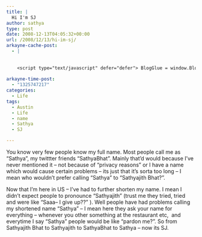 ```yaml
---
title: |
  Hi I'm SJ
author: sathya
type: post
date: 2008-12-13T04:05:32+00:00
url: /2008/12/13/hi-im-sj/
arkayne-cache-post:
  - |
    
    
    <script type="text/javascript" defer="defer"> BlogGlue = window.BlogGlue || window.Arkayne || {}; BlogGlue.baseurl = 'http://www.blogglue.com'; BlogGlue.go = function(e, a, cid, gid) { var id = a.getAttribute('id'); var orig = a.getAttribute('href'); var target = a.getAttribute('target'); var redir = [BlogGlue.baseurl, 'link', cid, gid, ''].join('/'); redir += '?ts=' + Math.random(); redir += '&amp;url=' + escape(a.href); a.setAttribute('href', redir); setTimeout('BlogGlue.restore("' + id + '", "' + orig + '")', 0); return true; }; BlogGlue.restore = function(id, orig) { var a = document.getElementById(id); if (a) a.setAttribute('href', orig); }; </script> <div class="blogglue_plugin" style="display:block;margin:5px 0px 20px 0px;"> <h3 class="blogglue-header blogglue-inner"> More From sathyabhat </h3> <ul class="blogglue-links blogglue-inner"> <li id="blogglue-inner-1"><a href="http://sathyabh.at/2008/05/07/im-on-foldinghome/?utm_source=BlogGlue_network&amp;utm_medium=BlogGlue_Plugin" id="blogglue-2962787" target="_parent" onclick="return BlogGlue.go(event, this, 2942150, 2962787);" title="I&#39;m on Folding@Home » My World">I&#39;m on Folding@Home » My World</a></li> <li id="blogglue-inner-2"><a href="http://sathyabh.at/2008/09/21/onsite-opportunity-beckons/?utm_source=BlogGlue_network&amp;utm_medium=BlogGlue_Plugin" id="blogglue-2942168" target="_parent" onclick="return BlogGlue.go(event, this, 2942150, 2942168);" title="Onsite opportunity beckons » My World">Onsite opportunity beckons » My World</a></li> <li id="blogglue-inner-3"><a href="http://sathyabh.at/2008/05/30/youve-been-tagged/?utm_source=BlogGlue_network&amp;utm_medium=BlogGlue_Plugin" id="blogglue-2948079" target="_parent" onclick="return BlogGlue.go(event, this, 2942150, 2948079);" title="You&#39;ve Been Tagged! » My World">You&#39;ve Been Tagged! » My World</a></li> </ul> <div class="blogglue-footer" style="margin:10px 0px;display:block !important"> <a href="http://www.blogglue.com/12928-ab7e24be6f12e678fc1a468df18f3f3f/?utm_source=BlogGlue%20Plugin&amp;utm_medium=Recommend&amp;utm_campaign=Plugin&amp;coupon=SATHYABHAT&amp;blogglue_page=2942150" target="_blank" style="text-decoration:none !important;"> <img src="http://www.gravatar.com/avatar.php?default=%2F%2Fs3.amazonaws.com%2Farkayne-media%2Fimg%2Fprofile%2Fdefault_sm.png&amp;size=24&amp;gravatar_id=1375f202e61682cc4963295f4b0430dc" width="24" height="24" border="0" alt="Blog Margeting Related Posts Plugin For sathyabhat" style="display:inline;margin: 0 5px 0 10px; border:1px solid #AAA; width: 24px !important; height: 24px; !important;"/><span style="position:relative;top:-8px;font-family:'Trebuchet MS'; font-size: 0.8em;">Ask <strong>sathyabhat</strong> To Recommend Your Posts</span> </a> <img class="blogglue-hit" style="border:none;left:-9999px;position:absolute;" src="http://www.blogglue.com/widget/hit/2942150.GIF" border="0" alt="Blog Marketing Related Posts Plugin Counter" /> </div> </div>
    
arkayne-time-post:
  - "1325747217"
categories:
  - Life
tags:
  - Austin
  - Life
  - name
  - Sathya
  - SJ

---
```

You know very few people know my full name. Most people call me as &#8220;Sathya&#8221;, my twittter friends &#8220;SathyaBhat&#8221;. Mainly that&#8217;d would because I&#8217;ve never mentioned it &#8211; not because of &#8220;privacy reasons&#8221; or I have a name which would cause certain problems &#8211; its just that it&#8217;s sorta too long &#8211; I mean who wouldn&#8217;t prefer calling &#8220;Sathya&#8221; to &#8220;Sathyajith Bhat?&#8221;.

Now that I&#8217;m here in US &#8211; I&#8217;ve had to further shorten my name. I mean I didn&#8217;t expect people to pronounce &#8220;Sathyajith&#8221; (trust me they tried, tried and were like &#8220;Saaa&#8211; I give up??&#8221; ). Well people have had problems calling my shortened name &#8220;Sathya&#8221; &#8211; I mean here they ask your name for everything &#8211; whenever you other something at the restaurant etc,  and everytime I say &#8220;Sathya&#8221; people would be like &#8220;pardon me?&#8221;. So from Sathyajith Bhat to Sathyajith to SathyaBhat to Sathya &#8211; now its SJ.